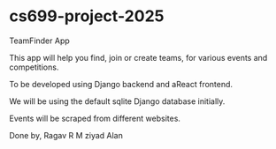 # cs699-project-2025

TeamFinder App

This app will help you find, join or create teams, for various events and competitions.


To be developed using Django backend and aReact frontend.

We will be using the default sqlite Django database initially.

Events will be scraped from different websites.

Done by,
Ragav R
M ziyad
Alan
